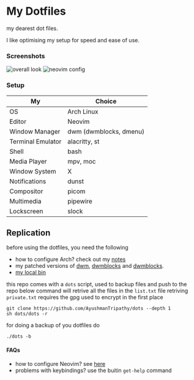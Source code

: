 # My Dotfiles

my dearest dot files.

I like optimising my setup for speed and ease of use.

### Screenshots

![overall look](https://github.com/AyushmanTripathy/dots/assets/85863923/877eb395-1ce6-4a71-ba42-f4c26729fb57)
![neovim config](https://github.com/AyushmanTripathy/dots/assets/85863923/bed9107a-0cae-4988-a6c7-a927f89e477b)

### Setup

| My                | Choice                 |
| ----------------- | ---------------------- |
| OS                | Arch Linux             |
| Editor            | Neovim                 |
| Window Manager    | dwm (dwmblocks, dmenu) |
| Terminal Emulator | alacritty, st          |
| Shell             | bash                   |
| Media Player      | mpv, moc               |
| Window System     | X                      |
| Notifications     | dunst                  |
| Compositor        | picom                  |
| Multimedia        | pipewire               |
| Lockscreen        | slock                  |

## Replication

before using the dotfiles, you need the following

-   how to configure Arch? check out my [notes](https://github.com/AyushmanTripathy/notes/blob/master/linux/linux_setup.md)
-   my patched versions of [dwm](https://github.com/AyushmanTripathy/dwm), [dwmblocks](https://github.com/AyushmanTripathy/dmenu) and [dwmblocks](https://github.com/AyushmanTripathy/dwmblocks).
-   [my local bin](https://github.com/AyushmanTripathy/bin)

this repo comes with a `dots` script, used to backup files and push to the repo
below command will retrive all the files in the `list.txt` file
retriving `private.txt` requires the gpg used to encrypt in the first place

```shell
git clone https://github.com/AyushmanTripathy/dots --depth 1
sh dots/dots -r
```

for doing a backup of you dotfiles do

```shell
./dots -b
```

#### FAQs

-   how to configure Neovim? see [here](./backups/nvim/Readme.md)
-   problems with keybindings? use the buitin `get-help` command
